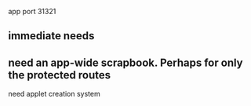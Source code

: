 app port 31321


immediate needs
----
need an app-wide scrapbook. Perhaps for only the protected routes
--
need applet creation system